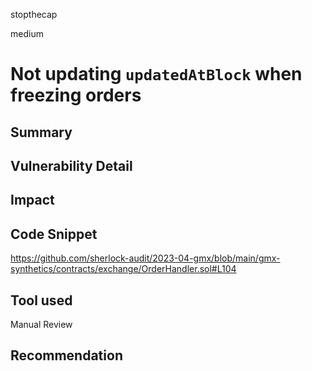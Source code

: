 stopthecap

medium

# Not updating `updatedAtBlock`  when freezing orders

## Summary

## Vulnerability Detail

## Impact

## Code Snippet
https://github.com/sherlock-audit/2023-04-gmx/blob/main/gmx-synthetics/contracts/exchange/OrderHandler.sol#L104

## Tool used

Manual Review

## Recommendation
